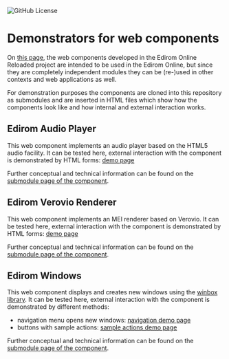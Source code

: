 ![GitHub License](https://img.shields.io/github/license/Edirom/edirom-web-components-demonstrator)

# Demonstrators for web components

On [this page](https://edirom.github.io/edirom-web-components-demonstrator/), the web components developed in the Edirom Online Reloaded project are intended to be used in the Edirom Online, but since they are completely independent modules they can be (re-)used in other contexts and web applications as well. 

For demonstration purposes the components are cloned into this repository as submodules and are inserted in HTML files which show how the components look like and how internal and external interaction works.
 
## Edirom Audio Player

This web component implements an audio player based on the HTML5 audio facility. It can be tested here, external interaction with the component is demonstrated by HTML forms: [demo page](https://edirom.github.io/edirom-web-components-demonstrator/edirom-audio-player.html)

Further conceptual and technical information can be found on the [submodule page of the component](https://edirom.github.io/edirom-web-components-demonstrator/edirom-audio-player/). 

## Edirom Verovio Renderer

This web component implements an MEI renderer based on Verovio. It can be tested here, external interaction with the component is demonstrated by HTML forms: [demo page](https://edirom.github.io/edirom-web-components-demonstrator/verovio-renderer.html)

Further conceptual and technical information can be found on the [submodule page of the component](https://edirom.github.io/edirom-web-components-demonstrator/edirom-verovio-render/). 


## Edirom Windows

This web component displays and creates new windows using the [winbox library](https://nextapps-de.github.io/winbox/). It can be tested here, external interaction with the component is demonstrated by different methods:
* navigation menu opens new windows: [navigation demo page](https://edirom.github.io/edirom-web-components-demonstrator/edirom-navigation.html)
* buttons with sample actions: [sample actions demo page](https://edirom.github.io/edirom-web-components-demonstrator/edirom-windows-sample-actions.html)

Further conceptual and technical information can be found on the [submodule page of the component](https://edirom.github.io/edirom-web-components-demonstrator/edirom-window/). 



